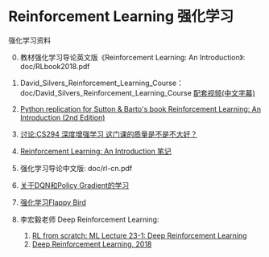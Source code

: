 # Reinforcement Learning 强化学习
强化学习资料

0. 教材强化学习导论英文版《Reinforcement Learning: An Introduction》: doc/RLbook2018.pdf

1. David_Silvers_Reinforcement_Learning_Course： doc/David_Silvers_Reinforcement_Learning_Course [配套视频(中文字幕)](https://www.bilibili.com/video/av32149008?from=search&seid=3544875296010790877)
2. [Python replication for Sutton & Barto's book Reinforcement Learning: An Introduction (2nd Edition)](https://github.com/ShangtongZhang/reinforcement-learning-an-introduction)
3. [讨论:CS294 深度增强学习 这门课的质量是不是不大好？](https://www.zhihu.com/question/61171437)
4. [Reinforcement Learning: An Introduction 笔记](https://blog.csdn.net/qq_25037903/article/details/82021640)
5. 强化学习导论中文版: doc/rl-cn.pdf
6. [关于DQN和Policy Gradient的学习](https://blog.csdn.net/yanni0616/article/details/88542323)
7. [强化学习Flappy Bird](https://www.jianshu.com/p/e63d8cd3b610)
8. 李宏毅老师 Deep Reinforcement Learning:
   1. [RL from scratch: ML Lecture 23-1: Deep Reinforcement Learning](https://www.youtube.com/watch?v=W8XF3ME8G2I)
   2. [Deep Reinforcement Learning, 2018](https://www.youtube.com/playlist?list=PLJV_el3uVTsODxQFgzMzPLa16h6B8kWM_)
